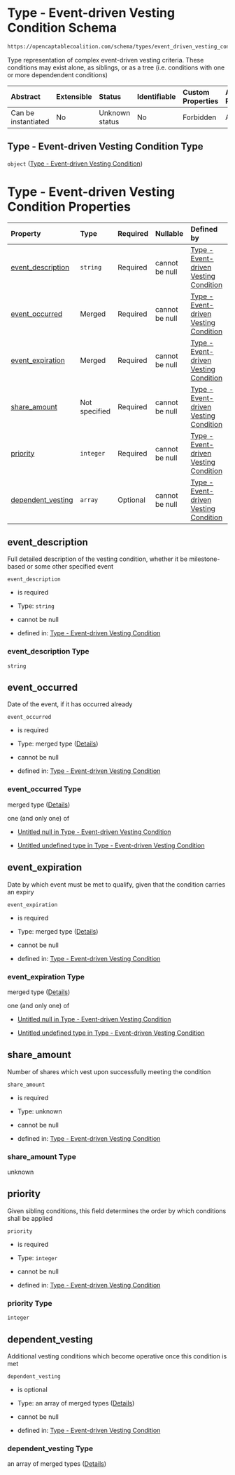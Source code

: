 # Type - Event-driven Vesting Condition Schema

```txt
https://opencaptablecoalition.com/schema/types/event_driven_vesting_condition
```

Type representation of complex event-driven vesting criteria. These conditions may exist alone, as siblings, or as a tree (i.e. conditions with one or more dependendent conditions)

| Abstract            | Extensible | Status         | Identifiable | Custom Properties | Additional Properties | Access Restrictions | Defined In                                                                                                                   |
| :------------------ | :--------- | :------------- | :----------- | :---------------- | :-------------------- | :------------------ | :--------------------------------------------------------------------------------------------------------------------------- |
| Can be instantiated | No         | Unknown status | No           | Forbidden         | Allowed               | none                | [EventDrivenVestingCondition.schema.json](../../schema/types/EventDrivenVestingCondition.schema.json "open original schema") |

## Type - Event-driven Vesting Condition Type

`object` ([Type - Event-driven Vesting Condition](eventdrivenvestingcondition.md))

# Type - Event-driven Vesting Condition Properties

| Property                                | Type          | Required | Nullable       | Defined by                                                                                                                                                                                                                                                             |
| :-------------------------------------- | :------------ | :------- | :------------- | :--------------------------------------------------------------------------------------------------------------------------------------------------------------------------------------------------------------------------------------------------------------------- |
| [event_description](#event_description) | `string`      | Required | cannot be null | [Type - Event-driven Vesting Condition](eventdrivenvestingcondition-properties-event_description.md "https://opencaptablecoalition.com/schema/types/event_driven_vesting_condition#/properties/event_description")                                                     |
| [event_occurred](#event_occurred)       | Merged        | Required | cannot be null | [Type - Event-driven Vesting Condition](eventdrivenvestingcondition-properties-event_occurred.md "https://opencaptablecoalition.com/schema/types/event_driven_vesting_condition#/properties/event_occurred")                                                           |
| [event_expiration](#event_expiration)   | Merged        | Required | cannot be null | [Type - Event-driven Vesting Condition](eventdrivenvestingcondition-properties-event_expiration.md "https://opencaptablecoalition.com/schema/types/event_driven_vesting_condition#/properties/event_expiration")                                                       |
| [share_amount](#share_amount)           | Not specified | Required | cannot be null | [Type - Event-driven Vesting Condition](eventdrivenvestingcondition-properties-share_amount.md "https://opencaptablecoalition.com/schema/types/event_driven_vesting_condition#/properties/share_amount")                                                               |
| [priority](#priority)                   | `integer`     | Required | cannot be null | [Type - Event-driven Vesting Condition](eventdrivenvestingcondition-properties-priority.md "https://opencaptablecoalition.com/schema/types/event_driven_vesting_condition#/properties/priority")                                                                       |
| [dependent_vesting](#dependent_vesting) | `array`       | Optional | cannot be null | [Type - Event-driven Vesting Condition](eventdrivenvestingcondition-properties-event-driven-vesting-condition---event-driven-vesting-condition-array.md "https://opencaptablecoalition.com/schema/types/event_driven_vesting_condition#/properties/dependent_vesting") |

## event_description

Full detailed description of the vesting condition, whether it be milestone-based or some other specified event

`event_description`

*   is required

*   Type: `string`

*   cannot be null

*   defined in: [Type - Event-driven Vesting Condition](eventdrivenvestingcondition-properties-event_description.md "https://opencaptablecoalition.com/schema/types/event_driven_vesting_condition#/properties/event_description")

### event_description Type

`string`

## event_occurred

Date of the event, if it has occurred already

`event_occurred`

*   is required

*   Type: merged type ([Details](eventdrivenvestingcondition-properties-event_occurred.md))

*   cannot be null

*   defined in: [Type - Event-driven Vesting Condition](eventdrivenvestingcondition-properties-event_occurred.md "https://opencaptablecoalition.com/schema/types/event_driven_vesting_condition#/properties/event_occurred")

### event_occurred Type

merged type ([Details](eventdrivenvestingcondition-properties-event_occurred.md))

one (and only one) of

*   [Untitled null in Type - Event-driven Vesting Condition](eventdrivenvestingcondition-properties-event_occurred-oneof-0.md "check type definition")

*   [Untitled undefined type in Type - Event-driven Vesting Condition](eventdrivenvestingcondition-properties-event_occurred-oneof-1.md "check type definition")

## event_expiration

Date by which event must be met to qualify, given that the condition carries an expiry

`event_expiration`

*   is required

*   Type: merged type ([Details](eventdrivenvestingcondition-properties-event_expiration.md))

*   cannot be null

*   defined in: [Type - Event-driven Vesting Condition](eventdrivenvestingcondition-properties-event_expiration.md "https://opencaptablecoalition.com/schema/types/event_driven_vesting_condition#/properties/event_expiration")

### event_expiration Type

merged type ([Details](eventdrivenvestingcondition-properties-event_expiration.md))

one (and only one) of

*   [Untitled null in Type - Event-driven Vesting Condition](eventdrivenvestingcondition-properties-event_expiration-oneof-0.md "check type definition")

*   [Untitled undefined type in Type - Event-driven Vesting Condition](eventdrivenvestingcondition-properties-event_expiration-oneof-1.md "check type definition")

## share_amount

Number of shares which vest upon successfully meeting the condition

`share_amount`

*   is required

*   Type: unknown

*   cannot be null

*   defined in: [Type - Event-driven Vesting Condition](eventdrivenvestingcondition-properties-share_amount.md "https://opencaptablecoalition.com/schema/types/event_driven_vesting_condition#/properties/share_amount")

### share_amount Type

unknown

## priority

Given sibling conditions, this field determines the order by which conditions shall be applied

`priority`

*   is required

*   Type: `integer`

*   cannot be null

*   defined in: [Type - Event-driven Vesting Condition](eventdrivenvestingcondition-properties-priority.md "https://opencaptablecoalition.com/schema/types/event_driven_vesting_condition#/properties/priority")

### priority Type

`integer`

## dependent_vesting

Additional vesting conditions which become operative once this condition is met

`dependent_vesting`

*   is optional

*   Type: an array of merged types ([Details](eventdrivenvestingcondition-properties-event-driven-vesting-condition---event-driven-vesting-condition-array-items.md))

*   cannot be null

*   defined in: [Type - Event-driven Vesting Condition](eventdrivenvestingcondition-properties-event-driven-vesting-condition---event-driven-vesting-condition-array.md "https://opencaptablecoalition.com/schema/types/event_driven_vesting_condition#/properties/dependent_vesting")

### dependent_vesting Type

an array of merged types ([Details](eventdrivenvestingcondition-properties-event-driven-vesting-condition---event-driven-vesting-condition-array-items.md))

